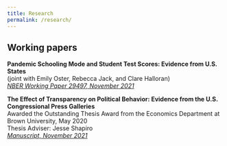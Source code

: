 ```yaml
---
title: Research
permalink: /research/
---
```


## Working papers


**Pandemic Schooling Mode and Student Test Scores: Evidence from U.S. States**  
  (joint with Emily Oster, Rebecca Jack, and Clare Halloran)  
  *[NBER Working Paper 29497, November 2021](/files/Oster_Pandemic_Test_Scores_Updated.pdf)*  

**The Effect of Transparency on Political Behavior: Evidence from the U.S. Congressional Press Galleries**  
  Awarded the Outstanding Thesis Award from the Economics Department at Brown University, May 2020   
  Thesis Adviser: Jesse Shapiro  
  *[Manuscript, November 2021](/files/pressgalleries.pdf)*
  
  




 
 
